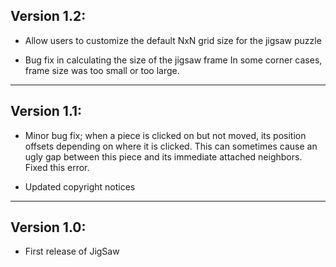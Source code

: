 ## Version 1.2:

* Allow users to customize the default NxN grid size
  for the jigsaw puzzle

* Bug fix in calculating the size of the jigsaw frame
  In some corner cases, frame size was too small or
  too large.

------------------------------

## Version 1.1:

* Minor bug fix; when a piece is clicked on but not moved,
  its position offsets depending on where it is clicked.
  This can sometimes cause an ugly gap between this piece
  and its immediate attached neighbors.  Fixed this error.

* Updated copyright notices

------------------------------

## Version 1.0:

* First release of JigSaw
